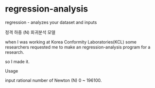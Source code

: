 # regression-analysis

regression - analyzes your dataset and inputs

정격 하중 (N) 회귀분석 모델



when I was working at Korea Conformity Laboratories(KCL) some researchers requested me to make an regression-analysis program for a research.

so I made it.



Usage

input rational number of Newton (N) 0 ~ 196100.
